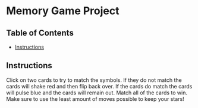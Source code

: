 # Memory Game Project

## Table of Contents

* [Instructions](#instructions)

## Instructions

Click on two cards to try to match the symbols. If they do not match the cards will shake red and then flip back over. If the cards do match the cards will pulse blue and the cards will remain out. Match all of the cards to win. Make sure to use the least amount of moves possible to keep your stars!
